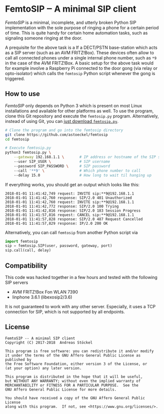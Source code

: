 # FemtoSIP ‒ A minimal SIP client

*FemtoSIP* is a minimal, incomplete, and utterly broken Python SIP
implementation with the sole purpose of ringing a phone for a certain period of
time. This is quite handy for certain home automation tasks, such as signaling
someone ringing at the door.

A prequisite for the above task is a If a DECT/PSTN base-station which acts as a
SIP server (such as an AVM FRITZ!Box). These devices often allow to call all
connected phones under a single internal phone number, such as `*9` in the case
of the AVM FRITZ!Box. A basic setup for the above task would for example involve
a Raspberry Pi connected to the door gong (via relay or opto-isolator) which
calls the `femtosip` Python script whenever the gong is triggered.

## How to use

*FemtoSIP* only depends on Python 3 which is present on most Linux
installations and available for other platforms as well. To use the program,
clone this Git repository and execute the `femtosip.py` program. Alternatively,
instead of using Git, you can [just download `femtosip.py`](https://raw.githubusercontent.com/astoeckel/femtosip/master/femtosip.py).

```sh
# Clone the program and go into the femtosip directory
git clone https://github.com/astoeckel/femtosip
cd femtosip

# Execute femtosip.py
python3 femtosip.py \
    --gateway 192.168.1.1 \       # IP address or hostname of the SIP server
    --user SIP_USER \             # SIP username
    --password SIP_PASSWORD \     # SIP password
    --call '**9' \                # Which phone number to call
    --delay 15.0                  # How long to wait til hanging up
```

If everything works, you should get an output which looks like this:
```
2018-01-01 11:41:42,749 request: INVITE sip:**9@192.168.1.1
2018-01-01 11:41:42,760 response: SIP/2.0 401 Unauthorized
2018-01-01 11:41:42,760 request: INVITE sip:**9@192.168.1.1
2018-01-01 11:41:42,772 response: SIP/2.0 100 Trying
2018-01-01 11:41:42,816 response: SIP/2.0 183 Session Progress
2018-01-01 11:41:57,816 request: CANCEL sip:**9@192.168.1.1
2018-01-01 11:41:57,828 response: SIP/2.0 487 Request Cancelled
2018-01-01 11:41:57,829 response: IP/2.0 200 OK
```

Alternatively, you can call `femtosip` from another Python script via
```python
import femtosip
sip = femtosip.SIP(user, password, gateway, port)
sip.call(call, delay)
```

## Compatibility

This code was hacked together in a few hours and tested with the following SIP
servers

* AVM FRITZ!Box Fon WLAN 7390
* linphone 3.6.1 (libexosip2/3.6)

It is not guaranteed to work with any other server. Especially, it uses a TCP
connection for SIP, which is not supported by all endpoints.


## License

```
FemtoSIP -- A minimal SIP client
Copyright (C) 2017-2018  Andreas Stöckel

This program is free software: you can redistribute it and/or modify
it under the terms of the GNU Affero General Public License as published by
the Free Software Foundation, either version 3 of the License, or
(at your option) any later version.

This program is distributed in the hope that it will be useful,
but WITHOUT ANY WARRANTY; without even the implied warranty of
MERCHANTABILITY or FITNESS FOR A PARTICULAR PURPOSE.  See the
GNU Affero General Public License for more details.

You should have received a copy of the GNU Affero General Public License
along with this program.  If not, see <https://www.gnu.org/licenses/>.
```

